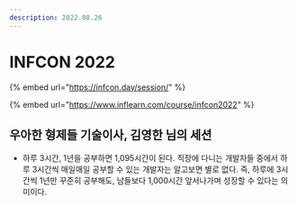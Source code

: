 ```yaml
---
description: 2022.08.26
---
```


# INFCON 2022

{% embed url="https://infcon.day/session/" %}

{% embed url="https://www.inflearn.com/course/infcon2022" %}

## 우아한 형제들 기술이사, 김영한 님의 세션&#x20;

* 하루 3시간, 1년을 공부하면 1,095시간이 된다. 직장에 다니는 개발자들 중에서 하루 3시간씩 매일매일 공부할 수 있는 개발자는 알고보면 별로 없다. 즉, 하루에 3시간씩 1년만 꾸준히 공부해도, 남들보다 1,000시간 앞서나가며 성장할 수 있다는 의미이다. &#x20;

